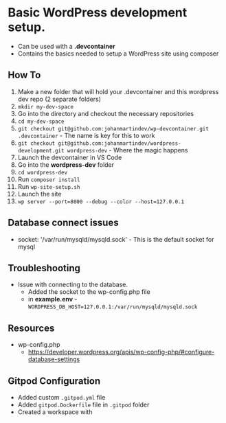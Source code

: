 # Basic WordPress development setup.
* Can be used with a **.devcontainer**
* Contains the basics needed to setup a WordPress site using composer

## How To
1. Make a new folder that will hold your .devcontainer and this wordpress dev repo (2 separate folders)
  1. `mkdir my-dev-space`
1. Go into the directory and checkout the necessary repositories
  1. `cd my-dev-space`
  1. `git checkout git@github.com:johanmartindev/wp-devcontainer.git .devcontainer` - The name is key for this to work
  1. `git checkout git@github.com:johanmartindev/wordpress-development.git wordpress-dev` - Where the magic happens
1. Launch the devcontainer in VS Code
1. Go into the **wordpress-dev** folder
  1. `cd wordpress-dev`
1. Run `composer install`
1. Run `wp-site-setup.sh`
1. Launch the site
  1. `wp server --port=8000 --debug --color --host=127.0.0.1`

## Database connect issues
* socket: '/var/run/mysqld/mysqld.sock' - This is the default socket for mysql

## Troubleshooting
* Issue with connecting to the database.
  * Added the socket to the wp-config.php file
  * in **example.env** - `WORDPRESS_DB_HOST=127.0.0.1:/var/run/mysqld/mysqld.sock`
## Resources
* wp-config.php
  * https://developer.wordpress.org/apis/wp-config-php/#configure-database-settings

## Gitpod Configuration
* Added custom `.gitpod.yml` file
* Added `gitpod.Dockerfile` file in `.gitpod` folder
* Created a workspace with
